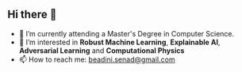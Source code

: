## Hi there 👋


- 🔭 I’m currently attending a Master's Degree in Computer Science.
- 🌱 I’m interested in **Robust Machine Learning**, **Explainable AI**, **Adversarial Learning** and **Computational Physics**
- 📫 How to reach me: beadini.senad@gmail.com

